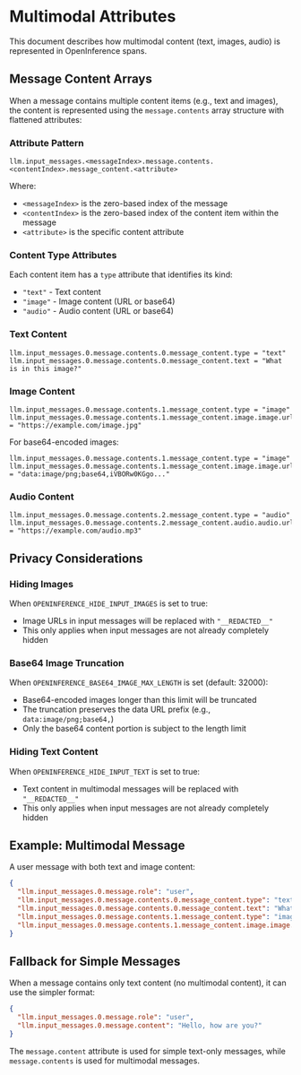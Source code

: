 # Multimodal Attributes

This document describes how multimodal content (text, images, audio) is represented in OpenInference spans.

## Message Content Arrays

When a message contains multiple content items (e.g., text and images), the content is represented using the `message.contents` array structure with flattened attributes:

### Attribute Pattern

`llm.input_messages.<messageIndex>.message.contents.<contentIndex>.message_content.<attribute>`

Where:
- `<messageIndex>` is the zero-based index of the message
- `<contentIndex>` is the zero-based index of the content item within the message
- `<attribute>` is the specific content attribute

### Content Type Attributes

Each content item has a `type` attribute that identifies its kind:
- `"text"` - Text content
- `"image"` - Image content (URL or base64)
- `"audio"` - Audio content (URL or base64)

### Text Content

```
llm.input_messages.0.message.contents.0.message_content.type = "text"
llm.input_messages.0.message.contents.0.message_content.text = "What is in this image?"
```

### Image Content

```
llm.input_messages.0.message.contents.1.message_content.type = "image"
llm.input_messages.0.message.contents.1.message_content.image.image.url = "https://example.com/image.jpg"
```

For base64-encoded images:
```
llm.input_messages.0.message.contents.1.message_content.type = "image"
llm.input_messages.0.message.contents.1.message_content.image.image.url = "data:image/png;base64,iVBORw0KGgo..."
```

### Audio Content

```
llm.input_messages.0.message.contents.2.message_content.type = "audio"
llm.input_messages.0.message.contents.2.message_content.audio.audio.url = "https://example.com/audio.mp3"
```

## Privacy Considerations

### Hiding Images

When `OPENINFERENCE_HIDE_INPUT_IMAGES` is set to true:
- Image URLs in input messages will be replaced with `"__REDACTED__"`
- This only applies when input messages are not already completely hidden

### Base64 Image Truncation

When `OPENINFERENCE_BASE64_IMAGE_MAX_LENGTH` is set (default: 32000):
- Base64-encoded images longer than this limit will be truncated
- The truncation preserves the data URL prefix (e.g., `data:image/png;base64,`)
- Only the base64 content portion is subject to the length limit

### Hiding Text Content

When `OPENINFERENCE_HIDE_INPUT_TEXT` is set to true:
- Text content in multimodal messages will be replaced with `"__REDACTED__"`
- This only applies when input messages are not already completely hidden

## Example: Multimodal Message

A user message with both text and image content:

```json
{
  "llm.input_messages.0.message.role": "user",
  "llm.input_messages.0.message.contents.0.message_content.type": "text",
  "llm.input_messages.0.message.contents.0.message_content.text": "What objects do you see in this image?",
  "llm.input_messages.0.message.contents.1.message_content.type": "image",
  "llm.input_messages.0.message.contents.1.message_content.image.image.url": "https://example.com/photo.jpg"
}
```

## Fallback for Simple Messages

When a message contains only text content (no multimodal content), it can use the simpler format:

```json
{
  "llm.input_messages.0.message.role": "user",
  "llm.input_messages.0.message.content": "Hello, how are you?"
}
```

The `message.content` attribute is used for simple text-only messages, while `message.contents` is used for multimodal messages.
